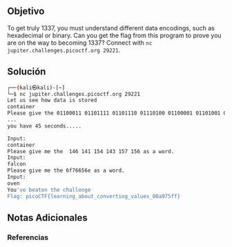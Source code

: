 ## Objetivo 
To get truly 1337, you must understand different data encodings, such as hexadecimal or binary. Can you get the flag from this program to prove you are on the way to becoming 1337? Connect with `nc jupiter.challenges.picoctf.org 29221`.


## Solución  
```bash
┌──(kali㉿kali)-[~]
└─$ nc jupiter.challenges.picoctf.org 29221
Let us see how data is stored
container
Please give the 01100011 01101111 01101110 01110100 01100001 01101001 01101110 01100101 01110010 as a word.
...
you have 45 seconds.....

Input:
container
Please give me the  146 141 154 143 157 156 as a word.
Input:
falcon
Please give me the 6f76656e as a word.
Input:
oven
You've beaten the challenge
Flag: picoCTF{learning_about_converting_values_00a975ff}
```

## Notas Adicionales 

### Referencias

